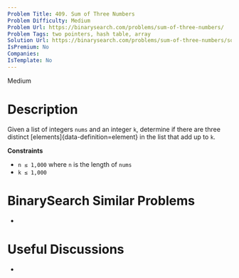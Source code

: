 ```yaml
---
Problem Title: 409. Sum of Three Numbers
Problem Difficulty: Medium
Problem Url: https://binarysearch.com/problems/sum-of-three-numbers/
Problem Tags: two pointers, hash table, array
Solution Url: https://binarysearch.com/problems/sum-of-three-numbers/solutions/
IsPremium: No
Companies: 
IsTemplate: No
---
```


<span style="color: ;">Medium</span>

# Description

Given a list of integers `nums` and an integer `k`, determine if there are three distinct [elements]{data-definition=element} in the list that add up to `k`.

**Constraints**

- `n ≤ 1,000` where `n` is the length of `nums`
- `k ≤ 1,000`

# BinarySearch Similar Problems

- []()

# Useful Discussions

- []()
